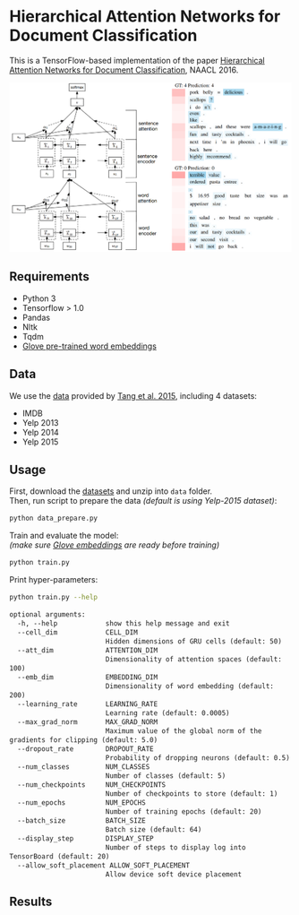 # Hierarchical Attention Networks for Document Classification

This is a TensorFlow-based implementation of the paper [Hierarchical Attention Networks for Document Classification](https://www.cs.cmu.edu/~hovy/papers/16HLT-hierarchical-attention-networks.pdf), NAACL 2016.

![alt tag](img/model.png)

## Requirements

- Python 3
- Tensorflow > 1.0
- Pandas
- Nltk
- Tqdm
- [Glove pre-trained word embeddings](http://nlp.stanford.edu/data/glove.6B.zip)


## Data

We use the [data](http://ir.hit.edu.cn/~dytang/paper/emnlp2015/emnlp-2015-data.7z) provided by [Tang et al. 2015](http://ir.hit.edu.cn/~dytang/paper/emnlp2015/emnlp2015.pdf), including 4 datasets:

- IMDB
- Yelp 2013
- Yelp 2014
- Yelp 2015


## Usage

First, download the [datasets](#data) and unzip into `data` folder.
<br>
Then, run script to prepare the data *(default is using Yelp-2015 dataset)*:

```bash
python data_prepare.py
```

Train and evaluate the model:
<br>
*(make sure [Glove embeddings](#requirements) are ready before training)*

```bash
python train.py
```

Print hyper-parameters:

```bash
python train.py --help
```

```
optional arguments:
  -h, --help            show this help message and exit
  --cell_dim            CELL_DIM
                        Hidden dimensions of GRU cells (default: 50)
  --att_dim             ATTENTION_DIM
                        Dimensionality of attention spaces (default: 100)
  --emb_dim             EMBEDDING_DIM
                        Dimensionality of word embedding (default: 200)
  --learning_rate       LEARNING_RATE
                        Learning rate (default: 0.0005)
  --max_grad_norm       MAX_GRAD_NORM
                        Maximum value of the global norm of the gradients for clipping (default: 5.0)
  --dropout_rate        DROPOUT_RATE
                        Probability of dropping neurons (default: 0.5)
  --num_classes         NUM_CLASSES
                        Number of classes (default: 5)
  --num_checkpoints     NUM_CHECKPOINTS
                        Number of checkpoints to store (default: 1)
  --num_epochs          NUM_EPOCHS
                        Number of training epochs (default: 20)
  --batch_size          BATCH_SIZE
                        Batch size (default: 64)
  --display_step        DISPLAY_STEP
                        Number of steps to display log into TensorBoard (default: 20)
  --allow_soft_placement ALLOW_SOFT_PLACEMENT
                        Allow device soft device placement
```

## Results